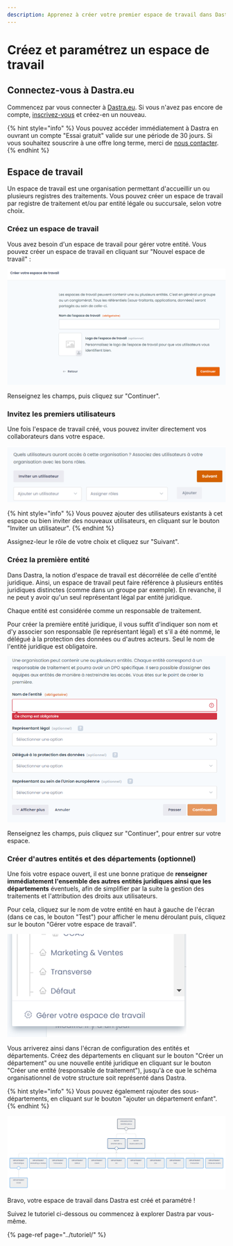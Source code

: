 ```yaml
---
description: Apprenez à créer votre premier espace de travail dans Dastra.
---
```


# Créez et paramétrez un espace de travail

## Connectez-vous à Dastra.eu 

Commencez par vous connecter à [Dastra.eu](https://www.dastra.eu/). Si vous n'avez pas encore de compte, [inscrivez-vous](https://app.dastra.eu/signup) et créez-en un nouveau.

{% hint style="info" %}
Vous pouvez accéder immédiatement à Dastra en ouvrant un compte "Essai gratuit" valide sur une période de 30 jours. Si vous souhaitez souscrire à une offre long terme,  merci de [nous contacter](https://www.dastra.eu/fr/contact?type=quote).
{% endhint %}

## Espace de travail

Un espace de travail est une organisation permettant d'accueillir un ou plusieurs registres des traitements. Vous pouvez créer un espace de travail par registre de traitement et/ou par entité légale ou succursale, selon votre choix.

### Créez un espace de travail

Vous avez besoin d'un espace de travail pour gérer votre entité. Vous pouvez créer un espace de travail en cliquant sur "Nouvel espace de travail" :

 

![](../../.gitbook/assets/image%20%283%29.png)

Renseignez les champs, puis cliquez sur "Continuer".

### Invitez les premiers utilisateurs

Une fois l'espace de travail créé, vous pouvez inviter directement vos collaborateurs dans votre espace. 

![](../../.gitbook/assets/image%20%2830%29.png)

{% hint style="info" %}
Vous pouvez ajouter des utilisateurs existants à cet espace ou bien inviter des nouveaux utilisateurs, en cliquant sur le bouton "Inviter un utilisateur".
{% endhint %}

Assignez-leur le rôle de votre choix et cliquez sur "Suivant".

### Créez la première entité 

Dans Dastra, la notion d'espace de travail est décorrélée de celle d'entité juridique. Ainsi, un espace de travail peut faire référence à plusieurs entités juridiques distinctes \(comme dans un groupe par exemple\). En revanche, il ne peut y avoir qu'un seul représentant légal par entité juridique.

Chaque entité est considérée comme un responsable de traitement. 

Pour créer la première entité juridique, il vous suffit d'indiquer son nom et d'y associer son responsable \(le représentant légal\) et s'il a été nommé, le délégué à la protection des données ou d'autres acteurs. Seul le nom de l'entité juridique est obligatoire.

![](../../.gitbook/assets/image%20%28159%29.png)

Renseignez les champs, puis cliquez sur "Continuer", pour entrer sur votre espace.

### Créer d'autres entités et des départements \(optionnel\)

Une fois votre espace ouvert, il est une bonne pratique de **renseigner immédiatement l'ensemble des autres entités juridiques ainsi que les départements** éventuels, afin de simplifier par la suite la gestion des traitements et l'attribution des droits aux utilisateurs.

Pour cela, cliquez sur le nom de votre entité en haut à gauche de l'écran \(dans ce cas, le bouton "Test"\) pour afficher le menu déroulant puis, cliquez sur le bouton "Gérer votre espace de travail".

![](../../.gitbook/assets/image%20%28176%29.png)

Vous arriverez ainsi dans l'écran de configuration des entités et départements. Créez des départements en cliquant sur le bouton "Créer un département" ou une nouvelle entité juridique en cliquant sur le bouton "Créer une entité \(responsable de traitement"\), jusqu'à ce que le schéma organisationnel de votre structure soit représenté dans Dastra.

{% hint style="info" %}
Vous pouvez également rajouter des sous-départements, en cliquant sur le bouton "ajouter un département enfant".
{% endhint %}

![La vision &quot;Organigramme&quot; g&#xE9;n&#xE9;r&#xE9;e dans Dastra.](../../.gitbook/assets/image%20%28125%29.png)

Bravo, votre espace de travail dans Dastra est créé et paramétré ! 

Suivez le tutoriel ci-dessous ou commencez à explorer Dastra par vous-même. 

{% page-ref page="../tutoriel/" %}











